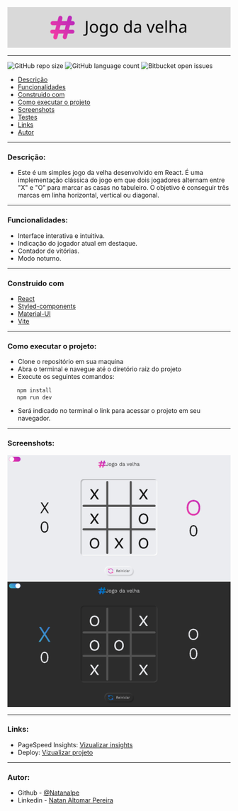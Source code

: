 ![](./readme_assets/banner.png)

---
![GitHub repo size](https://img.shields.io/github/repo-size/natanalpe/jogo-da-velha?style=for-the-badge&label=tamanho)
![GitHub language count](https://img.shields.io/github/languages/count/natanalpe/jogo-da-velha?style=for-the-badge&label=linguagens)
![Bitbucket open issues](https://img.shields.io/bitbucket/issues/iuricode/README-template?style=for-the-badge&label=erros)

  - [Descrição](#descrição)
  - [Funcionalidades](#funcionalidades)
  - [Construido com](#construido-com)
  - [Como executar o projeto](#como-executar-o-projeto)
  - [Screenshots](#screenshots)
  - [Testes](#testes)
  - [Links](#links)
  - [Autor](#autor)

---
  ### Descrição:
  - Este é um simples jogo da velha desenvolvido em React. É uma implementação clássica do jogo em que dois jogadores alternam entre "X" e "O" para marcar as casas no tabuleiro. O objetivo é conseguir três marcas em linha horizontal, vertical ou diagonal.
  
---
  ### Funcionalidades:
  - Interface interativa e intuitiva.
  - Indicação do jogador atual em destaque.
  - Contador de vitórias.
  - Modo noturno.
---
  ### Construido com
  - [React](https://react.dev/)
  - [Styled-components](https://styled-components.com/)
  - [Material-UI](https://mui.com/)
  - [Vite](https://vitejs.dev/)
---
  ### Como executar o projeto:
  - Clone o repositório em sua maquina
  - Abra o terminal e navegue até o diretório raiz do projeto
  - Execute os seguintes comandos:
  ```
     npm install
     npm run dev
  ```
  - Será indicado no terminal o link para acessar o projeto em seu navegador.
---
  ### Screenshots:

  ![](./readme_assets/light-screenshot.png)
  ![](./readme_assets/night-screenshot.png)

---
  ### Links:
- PageSpeed Insights: [Vizualizar insights]()
- Deploy: [Vizualizar projeto]()
---
  ### Autor:
  - Github - [@Natanalpe](https://github.com/natanalpe)
  - Linkedin - [Natan Altomar Pereira](https://www.linkedin.com/in/natanalpe14/)
